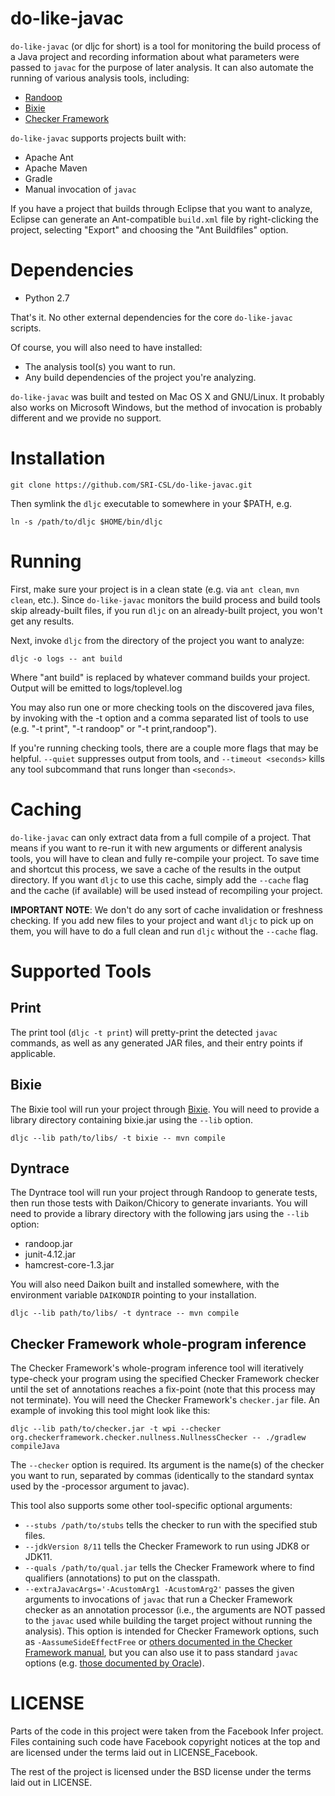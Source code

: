 do-like-javac
=============

`do-like-javac` (or dljc for short) is a tool for monitoring the build process of
a Java project and recording information about what parameters were passed to `javac`
for the purpose of later analysis. It can also automate the running of various
analysis tools, including:

* [Randoop](https://randoop.github.io/randoop/)
* [Bixie](http://sri-csl.github.io/bixie/)
* [Checker Framework](http://types.cs.washington.edu/checker-framework/)

`do-like-javac` supports projects built with:

* Apache Ant
* Apache Maven
* Gradle
* Manual invocation of `javac`

If you have a project that builds through Eclipse that you want to analyze,
Eclipse can generate an Ant-compatible `build.xml` file by right-clicking the
project, selecting "Export" and choosing the "Ant Buildfiles" option.

Dependencies
============

* Python 2.7

That's it. No other external dependencies for the core `do-like-javac` scripts.

Of course, you will also need to have installed:

* The analysis tool(s) you want to run.
* Any build dependencies of the project you're analyzing.

`do-like-javac` was built and tested on Mac OS X and GNU/Linux. It probably also
works on Microsoft Windows, but the method of invocation is probably different and
we provide no support.

Installation
============

    git clone https://github.com/SRI-CSL/do-like-javac.git

Then symlink the `dljc` executable to somewhere in your $PATH, e.g.

    ln -s /path/to/dljc $HOME/bin/dljc

Running
=======

First, make sure your project is in a clean state (e.g. via `ant clean`,
`mvn clean`, etc.). Since `do-like-javac` monitors the build process and build
tools skip already-built files, if you run `dljc` on an already-built project,
you won't get any results.

Next, invoke `dljc` from the directory of the project you want to analyze:

    dljc -o logs -- ant build

Where "ant build" is replaced by whatever command builds your project. Output
will be emitted to logs/toplevel.log

You may also run one or more checking tools on the discovered java files, by
invoking with the -t option and a comma separated list of tools to use (e.g.
"-t print", "-t randoop" or "-t print,randoop").

If you're running checking tools, there are a couple more flags that may be
helpful. `--quiet` suppresses output from tools, and `--timeout <seconds>`
kills any tool subcommand that runs longer than `<seconds>`.

Caching
=======

`do-like-javac` can only extract data from a full compile of a project. That means
if you want to re-run it with new arguments or different analysis tools, you will
have to clean and fully re-compile your project. To save time and shortcut this
process, we save a cache of the results in the output directory. If you want `dljc`
to use this cache, simply add the `--cache` flag and the cache (if available) will
be used instead of recompiling your project.

**IMPORTANT NOTE**: We don't do any sort of cache invalidation or freshness checking.
If you add new files to your project and want `dljc` to pick up on them, you will have
to do a full clean and run `dljc` without the `--cache` flag.

Supported Tools
===============

Print
-----

The print tool (`dljc -t print`) will pretty-print the detected `javac` commands, as well as any generated JAR files, and their entry points if applicable.

Bixie
-----

The Bixie tool will run your project through [Bixie](http://sri-csl.github.io/bixie/). You will need to provide a library directory containing bixie.jar using the `--lib` option.

    dljc --lib path/to/libs/ -t bixie -- mvn compile

Dyntrace
---------

The Dyntrace tool will run your project through Randoop to generate tests, then run those tests with Daikon/Chicory to generate invariants. You will need to provide a library directory with the following jars using the `--lib` option:

* randoop.jar
* junit-4.12.jar
* hamcrest-core-1.3.jar

You will also need Daikon built and installed somewhere, with the environment variable `DAIKONDIR` pointing to your installation.

    dljc --lib path/to/libs/ -t dyntrace -- mvn compile

Checker Framework whole-program inference
---------

The Checker Framework's whole-program inference tool will iteratively type-check your
program using the specified Checker Framework checker until the set of annotations reaches
a fix-point (note that this process may not terminate). You will need the Checker Framework's
`checker.jar` file. An example of invoking this tool might look like this:

    dljc --lib path/to/checker.jar -t wpi --checker org.checkerframework.checker.nullness.NullnessChecker -- ./gradlew compileJava

The `--checker` option is required. Its argument is the name(s) of the checker you want to run, separated by commas
(identically to the standard syntax used by the -processor argument to javac).

This tool also supports some other tool-specific optional arguments:
* `--stubs /path/to/stubs` tells the checker to run with the specified stub files.
* `--jdkVersion 8/11` tells the Checker Framework to run using JDK8 or JDK11.
* `--quals /path/to/qual.jar` tells the Checker Framework where to find qualifiers (annotations) to put on the classpath.
* `--extraJavacArgs='-AcustomArg1 -AcustomArg2'` passes the given arguments to invocations of `javac` that run
  a Checker Framework checker as an annotation processor (i.e., the arguments are NOT passed to the `javac` used while
  building the target project without running the analysis). This option is intended for Checker Framework options,
  such as `-AassumeSideEffectFree` or
  [others documented in the Checker Framework manual](https://checkerframework.org/manual/#checker-options), but you
  can also use it to pass standard `javac` options (e.g. [those documented by Oracle](
  https://docs.oracle.com/javase/8/docs/technotes/tools/windows/javac.html)).

LICENSE
=======

Parts of the code in this project were taken from the Facebook Infer project.
Files containing such code have Facebook copyright notices at the top and are
licensed under the terms laid out in LICENSE_Facebook.

The rest of the project is licensed under the BSD license under the terms laid
out in LICENSE.

